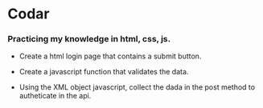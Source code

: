 # Codar 
### Practicing my knowledge in html, css, js.

- Create a html login page that contains a submit button.

- Create a javascript function that validates the data.

- Using the XML object javascript, collect the dada in the post method to autheticate in the api.